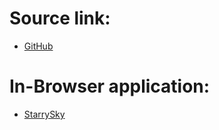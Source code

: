 # Source link:
* [GitHub](https://github.com/ArtiArtem8/drawer)
# In-Browser application:
* [StarrySky](https://artiartem8.github.io/drawer/)
